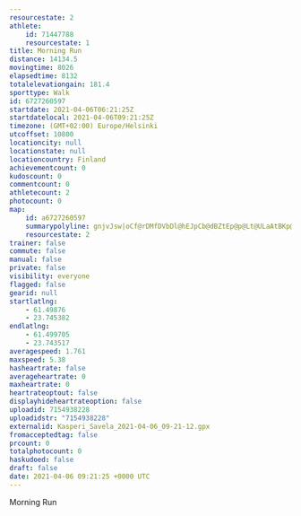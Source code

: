 ```yaml
---
resourcestate: 2
athlete:
    id: 71447788
    resourcestate: 1
title: Morning Run
distance: 14134.5
movingtime: 8026
elapsedtime: 8132
totalelevationgain: 181.4
sporttype: Walk
id: 6727260597
startdate: 2021-04-06T06:21:25Z
startdatelocal: 2021-04-06T09:21:25Z
timezone: (GMT+02:00) Europe/Helsinki
utcoffset: 10800
locationcity: null
locationstate: null
locationcountry: Finland
achievementcount: 0
kudoscount: 0
commentcount: 0
athletecount: 2
photocount: 0
map:
    id: a6727260597
    summarypolyline: gnjvJsw|oCf@rDMfDVbDl@hEJpCb@dBZtEp@p@Lt@ULaAtBKp@g@\ElD^tCUdCUb@o@vBIn@JjFUxBDj@OrIFxJInBkApGKrASt@m@fAgBvAUk@WE[`AUT_@i@?n@aAbEeAhBCZaC|FsAxG[r@u@lDw@vCw@`BmAhDaAnD_D~M[|Dm@zDUn@KbBQt@s@xGUp@UjCq@hD]vD_@pBmAnJY~Fc@vG?rDOzC@v@u@dL_@bB_@`Ek@rB}AfNI`@Wj@Bz@k@nFBpAW^Kr@[RITLf@Gb@cAhCK`AD\[hAIfBSd@[hB_AtHUtCYbI{@jKCnCQvAg@|HUhA_@dEUtD_@jA_AoBaCBQc@k@e@wDv@WVi@dC_CnHyAvBsBhHCVPx@So@IA?bB_AdAOj@@f@^`BTd@^JBR_@n@cC`C_AvACXPh@Dt@m@fAeBjCQt@Bh@[x@a@b@mBzEi@dB?x@n@dD^dDLzGc@~DwAjGe@zCm@H]`BwBbDe@jB{@`BXhAAVHCUy@YDwCxEc@BW|@Cf@z@vBbDtRj@zEVx@fAbGb@xD^jBZ~D`@zBFfCLr@x@s@XIZg@L}DIkCb@e@b@oA~@gBP_Bn@mBbBoIb@{@pAsD`@SRyBj@iA^qAZMp@eCh@w@P{@r@aB^wBV_@Pw@~@eAlB_GZeE`@qCz@kDh@sDb@kADaBl@aCd@{CJaBLmAX{@R}BXaA?g@VuAFcC\mCBqBNaCCcBB_BPm@AkAPwACkABeBXsBOuAhAQVgAx@a@JYh@g@T{@r@s@PcDCaALcATUf@?T_BDsF_@yFCaJHyGXUBa@IqBDaEIqACmGBaGHeAEc@TmDXgAVKvAvADw@XuA^g@h@}ArBwIPAHUJ_FCqCJ_BtCkXFURLh@aA|@YnAcDHsBTk@HuAd@wA@i@Tw@R}BTy@Z{CVoDJsBCk@L_@NeB@iBx@yAZcCTaEbByDxAeAz@iAHg@~@}AnAiEx@_Bl@iC|AuBdBuFnAsAfBsFzBoCl@oAhAmDf@cAb@cD^}AT}Bf@}BJyBBkBIcHHk@EqCLiABiCCw@u@_Fe@gAm@y@LoB_@eBI_C@cAUcFFmDIiACkBHiAWiEi@gBc@IIWGcAHkB}@iCKkBWkCYqACsFU_ACy@_@w@DiAQcANy@GwBJ}AGkEFqAi@c@Qy@UUMTc@JMELWNFt@QD[K_@
    resourcestate: 2
trainer: false
commute: false
manual: false
private: false
visibility: everyone
flagged: false
gearid: null
startlatlng:
    - 61.49876
    - 23.745382
endlatlng:
    - 61.499705
    - 23.743517
averagespeed: 1.761
maxspeed: 5.38
hasheartrate: false
averageheartrate: 0
maxheartrate: 0
heartrateoptout: false
displayhideheartrateoption: false
uploadid: 7154938228
uploadidstr: "7154938228"
externalid: Kasperi_Savela_2021-04-06_09-21-12.gpx
fromacceptedtag: false
prcount: 0
totalphotocount: 0
haskudoed: false
draft: false
date: 2021-04-06 09:21:25 +0000 UTC
---
```

Morning Run
